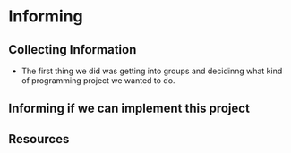 # Informing 
## Collecting Information

<ul><li>The first thing we did was getting into groups and decidinng what kind of programming project we wanted to do.</li></ul>

## Informing if we can implement this project

## Resources




